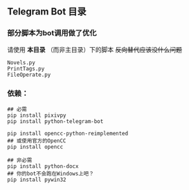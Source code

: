 ## Telegram Bot 目录

### 部分脚本为bot调用做了优化  
请使用 **本目录** （而非主目录）下的脚本
~~反向替代应该没什么问题~~
```
Novels.py
PrintTags.py
FileOperate.py
```


### 依赖：

```
## 必需
pip install pixivpy
pip install python-telegram-bot

pip install opencc-python-reimplemented
## 或使用官方的OpenCC
pip install opencc

## 非必需
pip install python-docx
## 你的bot不会跑在Windows上吧？
pip install pywin32
```
